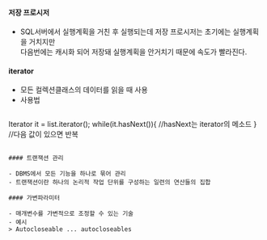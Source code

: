#### 저장 프로시저  


- SQL서버에서 실행계획을 거친 후 실행되는데 저장 프로시저는 초기에는 실행계획을 거치지만  
다음번에는 캐시화 되어 저장돼 실행계획을 안거치기 때문에 속도가 빨라진다.

#### iterator  

- 모든 컬렉션클래스의 데이터를 읽을 때 사용  
- 사용법  
	```
Iterator it = list.iterator();
while(it.hasNext()){	//hasNext는 iterator의 메소드
}				//다음 값이 있으면 반복
```

#### 트랜잭션 관리   

- DBMS에서 모든 기능을 하나로 묶어 관리  
- 트랜잭션이란 하나의 논리적 작업 단위를 구성하는 일련의 연산들의 집합  

#### 가변파라미터  

- 매개변수를 가변적으로 조정할 수 있는 기술  
- 예시  
> Autocloseable ... autocloseables